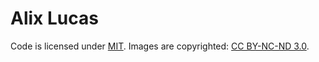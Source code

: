 # Alix Lucas

Code is licensed under [MIT](http://opensource.org/licenses/MIT).
Images are copyrighted: [CC BY-NC-ND 3.0](http://creativecommons.org/licenses/by-nc-nd/3.0/).
